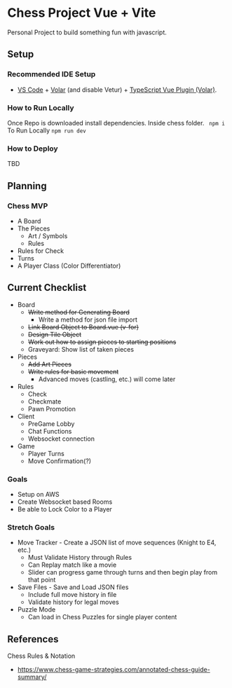 # Chess Project  Vue + Vite

Personal Project to build something fun with javascript. 

## Setup
### Recommended IDE Setup

- [VS Code](https://code.visualstudio.com/) + [Volar](https://marketplace.visualstudio.com/items?itemName=Vue.volar) (and disable Vetur) + [TypeScript Vue Plugin (Volar)](https://marketplace.visualstudio.com/items?itemName=Vue.vscode-typescript-vue-plugin).

### How to Run Locally
Once Repo is downloaded install dependencies. Inside chess folder.
```  npm i ```
To Run Locally
``` npm run dev ```

### How to Deploy
TBD

## Planning
### Chess MVP
- A Board
- The Pieces
   - Art / Symbols
   - Rules
- Rules for Check
- Turns
- A Player Class (Color Differentiator)

## Current Checklist
- Board
   - ~~Write method for Generating Board~~
      + Write a method for json file import
   - ~~Link Board Object to Board.vue (v-for)~~
   - ~~Design Tile Object~~
   - ~~Work out how to assign pieces to starting positions~~
   - Graveyard: Show list of taken pieces
- Pieces
   - ~~Add Art Pieces~~
   - ~~Write rules for basic movement~~
      - Advanced moves (castling, etc.) will come later
- Rules
   - Check
   - Checkmate
   - Pawn Promotion
- Client
   - PreGame Lobby
   - Chat Functions
   - Websocket connection
- Game
   - Player Turns
   - Move Confirmation(?)
### Goals
- Setup on AWS
- Create Websocket based Rooms
- Be able to Lock Color to a Player

### Stretch Goals
- Move Tracker - Create a JSON list of move sequences (Knight to E4, etc.)
   - Must Validate History through Rules
   - Can Replay match like a movie
   - Slider can progress game through turns and then begin play from that point
- Save Files - Save and Load JSON files
   - Include full move history in file
   - Validate history for legal moves
- Puzzle Mode
   - Can load in Chess Puzzles for single player content




## References
Chess Rules & Notation
- https://www.chess-game-strategies.com/annotated-chess-guide-summary/